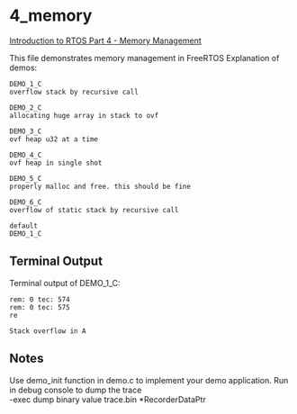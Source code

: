 # 4_memory

[Introduction to RTOS Part 4 - Memory Management ](https://www.youtube.com/watch?v=Qske3yZRW5I&list=PLEBQazB0HUyQ4hAPU1cJED6t3DU0h34bz&index=4)

This file demonstrates memory management in FreeRTOS
Explanation of demos:
```
DEMO_1_C
overflow stack by recursive call
```
```
DEMO_2_C
allocating huge array in stack to ovf
```
```
DEMO_3_C
ovf heap u32 at a time
```
```
DEMO_4_C
ovf heap in single shot
```
```
DEMO_5_C
properly malloc and free. this should be fine
```
```
DEMO_6_C
overflow of static stack by recursive call
```
```
default
DEMO_1_C
```

## Terminal Output
Terminal output of DEMO_1_C:
```
rem: 0 tec: 574
rem: 0 tec: 575
re

Stack overflow in A
```

## Notes
Use demo_init function in demo.c to implement your demo application.
Run in debug console to dump the trace  
-exec dump binary value trace.bin *RecorderDataPtr